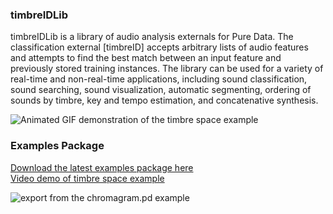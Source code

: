 ### timbreIDLib ###

timbreIDLib is a library of audio analysis externals for Pure Data. The classification external [timbreID] accepts arbitrary lists of audio features and attempts to find the best match between an input feature and previously stored training instances. The library can be used for a variety of real-time and non-real-time applications, including sound classification, sound searching, sound visualization, automatic segmenting, ordering of sounds by timbre, key and tempo estimation, and concatenative synthesis.

![Animated GIF demonstration of the timbre space example](http://williambrent.conflations.com/pd/timbreID/timbre-space.gif)


### Examples Package ###

[Download the latest examples package here](http://williambrent.conflations.com/pd/timbreID/timbreIDLib-examples-v2.0.zip)  
[Video demo of timbre space example](http://williambrent.conflations.com/mov/timbre-space-june-2019.mp4)  


![export from the chromagram.pd example](http://williambrent.conflations.com/pd/timbreID/chromagram.png)
